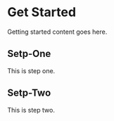 # Get Started

Getting started content goes here.

## Setp-One

This is step one.

## Setp-Two

This is step two.
